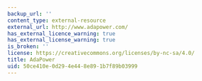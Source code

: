 ```yaml
---
backup_url: ''
content_type: external-resource
external_url: http://www.adapower.com/
has_external_licence_warning: true
has_external_license_warning: true
is_broken: ''
license: https://creativecommons.org/licenses/by-nc-sa/4.0/
title: AdaPower
uid: 50ce410e-0d29-4e44-8e89-1b7f89b03999
---
```

